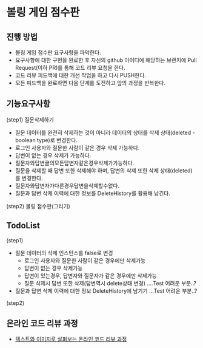 # 볼링 게임 점수판
## 진행 방법
* 볼링 게임 점수판 요구사항을 파악한다.
* 요구사항에 대한 구현을 완료한 후 자신의 github 아이디에 해당하는 브랜치에 Pull Request(이하 PR)를 통해 코드 리뷰 요청을 한다.
* 코드 리뷰 피드백에 대한 개선 작업을 하고 다시 PUSH한다.
* 모든 피드백을 완료하면 다음 단계를 도전하고 앞의 과정을 반복한다.

## 기능요구사항 
(step1) 질문삭제하기
* 질문 데이터를 완전히 삭제하는 것이 아니라 데이터의 상태를 삭제 상태(deleted - boolean type)로 변경한다.
* 로그인 사용자와 질문한 사람이 같은 경우 삭제 가능하다.
* 답변이 없는 경우 삭제가 가능하다.
* 질문자와답변글의모든답변자같은경우삭제가가능하다.
* 질문을 삭제할 때 답변 또한 삭제해야 하며, 답변의 삭제 또한 삭제 상태(deleted)를 변경한다.
* 질문자와답변자가다른경우답변을삭제할수없다.
* 질문과 답변 삭제 이력에 대한 정보를 DeleteHistory를 활용해 남긴다.

(step2) 볼링 점수판(그리기)


## TodoList
(step1)
* 질문 데이터의 삭제 인스턴스를 false로 변경
    - 로그인 사용자와 질문한 사람이 같은 경우에만 삭제가능
    - 답변이 없는 경우 삭제가능
    - 답변이 있는경우, 답변자와 질문자가 같은 경우에만 삭제가능
    - 질문 삭제시 답변 또한 삭제(답변역시 delete상태 변경) ....Test 어려운 부분..?
* 질문과 답변 삭제 이력에 대한 정보 DeleteHistory에 남기기 ...Test 어려운 부분..?

(step2)


## 온라인 코드 리뷰 과정
* [텍스트와 이미지로 살펴보는 온라인 코드 리뷰 과정](https://github.com/next-step/nextstep-docs/tree/master/codereview)
